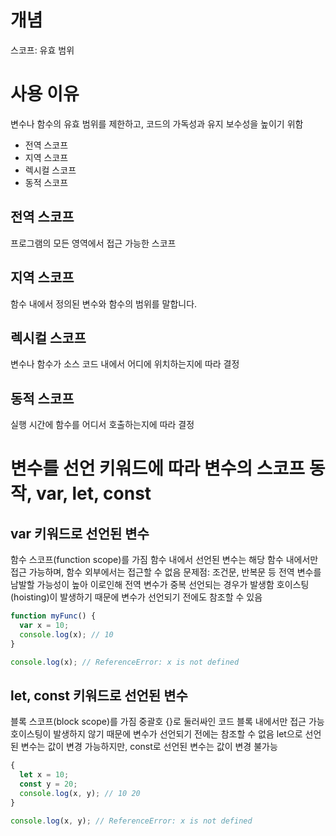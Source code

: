 # 개념
스코프: 유효 범위

# 사용 이유
변수나 함수의 유효 범위를 제한하고, 코드의 가독성과 유지 보수성을 높이기 위함


+ 전역 스코프
+ 지역 스코프
+ 렉시컬 스코프
+ 동적 스코프

## 전역 스코프
프로그램의 모든 영역에서 접근 가능한 스코프

## 지역 스코프
함수 내에서 정의된 변수와 함수의 범위를 말합니다.

## 렉시컬 스코프
변수나 함수가 소스 코드 내에서 어디에 위치하는지에 따라 결정

## 동적 스코프
실행 시간에 함수를 어디서 호출하는지에 따라 결정


# 변수를 선언 키워드에 따라 변수의 스코프 동작, var, let, const
## var 키워드로 선언된 변수
함수 스코프(function scope)를 가짐
함수 내에서 선언된 변수는 해당 함수 내에서만 접근 가능하며, 함수 외부에서는 접근할 수 없음
문제점: 조건문, 반복문 등 전역 변수를 남발할 가능성이 높아 이로인해 전역 변수가 중복 선언되는 경우가 발생함
호이스팅(hoisting)이 발생하기 때문에 변수가 선언되기 전에도 참조할 수 있음

```javascript
function myFunc() {
  var x = 10;
  console.log(x); // 10
}

console.log(x); // ReferenceError: x is not defined
```

## let, const 키워드로 선언된 변수

블록 스코프(block scope)를 가짐
중괄호 {}로 둘러싸인 코드 블록 내에서만 접근 가능
호이스팅이 발생하지 않기 때문에 변수가 선언되기 전에는 참조할 수 없음
let으로 선언된 변수는 값이 변경 가능하지만, const로 선언된 변수는 값이 변경 불가능

```javascript
{
  let x = 10;
  const y = 20;
  console.log(x, y); // 10 20
}

console.log(x, y); // ReferenceError: x is not defined
```
